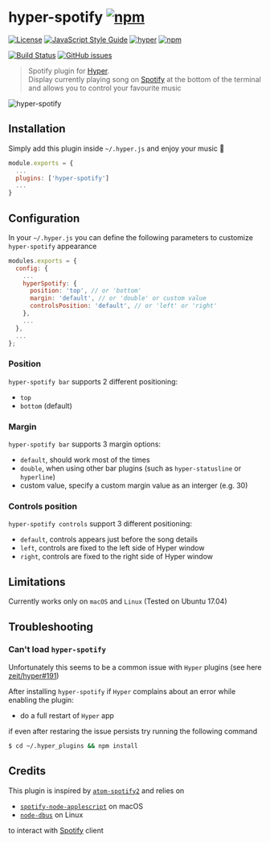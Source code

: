 # hyper-spotify [![npm](https://img.shields.io/npm/v/hyper-spotify.svg)](https://www.npmjs.com/package/hyper-spotify)

[![License](https://img.shields.io/github/license/panz3r/hyper-spotify.svg)](LICENSE.md)
[![JavaScript Style Guide](https://img.shields.io/badge/code_style-standard-brightgreen.svg)](https://standardjs.com)
[![hyper](https://img.shields.io/badge/Hyper-v1.3.3-brightgreen.svg)](https://github.com/zeit/hyper/releases/tag/1.3.3)
[![npm](https://img.shields.io/npm/dm/hyper-spotify.svg)](https://www.npmjs.com/package/hyper-spotify)

[![Build Status](https://travis-ci.org/panz3r/hyper-spotify.svg)](https://travis-ci.org/panz3r/hyper-spotify)
[![GitHub issues](https://img.shields.io/github/issues/panz3r/hyper-spotify.svg)](https://github.com/panz3r/hyper-spotify/issues)

> Spotify plugin for [Hyper](https://hyper.is). <br>
Display currently playing song on [Spotify](https://www.spotify.com) at the bottom of the terminal and allows you to control your favourite music

![hyper-spotify](art/preview.png)

## Installation
Simply add this plugin inside `~/.hyper.js` and enjoy your music :musical_note:
```js
module.exports = {
  ...
  plugins: ['hyper-spotify']
  ...
}
```

## Configuration
In your `~/.hyper.js` you can define the following parameters to customize `hyper-spotify` appearance
```js
modules.exports = {
  config: {
    ...
    hyperSpotify: {
      position: 'top', // or 'bottom'
      margin: 'default', // or 'double' or custom value
      controlsPosition: 'default', // or 'left' or 'right'
    },
    ...
  },
  ... 
};
```

### Position
`hyper-spotify bar` supports 2 different positioning: 
- `top`
- `bottom` (default)

### Margin
`hyper-spotify bar` supports 3 margin options:
- `default`, should work most of the times
- `double`, when using other bar plugins (such as `hyper-statusline` or `hyperline`)
- custom value, specify a custom margin value as an interger (e.g. 30)

### Controls position
`hyper-spotify controls` support 3 different positioning: 
- `default`, controls appears just before the song details
- `left`, controls are fixed to the left side of Hyper window
- `right`, controls are fixed to the right side of Hyper window


## Limitations
Currently works only on `macOS` and `Linux` (Tested on Ubuntu 17.04)

## Troubleshooting

### Can't load `hyper-spotify`
Unfortunately this seems to be a common issue with `Hyper` plugins (see here [zeit/hyper#191](https://github.com/zeit/hyper/issues/191))

After installing `hyper-spotify` if `Hyper` complains about an error while enabling the plugin:
- do a full restart of `Hyper` app

if even after restaring the issue persists try running the following command
```bash
$ cd ~/.hyper_plugins && npm install
```

## Credits

This plugin is inspired by [`atom-spotify2`](https://github.com/albertorestifo/atom-spotify2) and relies on 
- [`spotify-node-applescript`](https://github.com/andrehaveman/spotify-node-applescript) on macOS
- [`node-dbus`](https://github.com/sidorares/node-dbus) on Linux

to interact with [Spotify](https://www.spotify.com) client